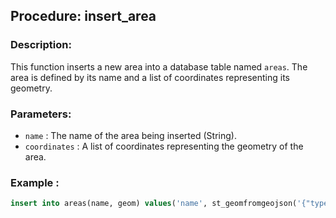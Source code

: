 ## Procedure: insert_area

### Description:
This function inserts a new area into a database table named `areas`. The area is defined by its name and a list of coordinates representing its geometry.

### Parameters:
- `name` : The name of the area being inserted (String).
- `coordinates` : A list of coordinates representing the geometry of the area.

### Example :
```sql
insert into areas(name, geom) values('name', st_geomfromgeojson('{"type": "MultiPolygon", "coordinates": []}'))
```
